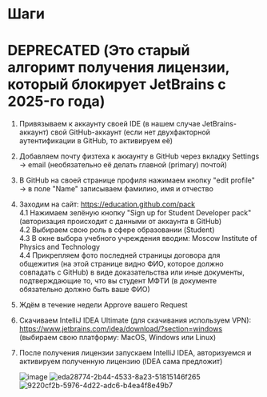 # Шаги

# DEPRECATED (Это старый алгоримт получения лицензии, который блокирует JetBrains c 2025-го года)

1. Привязываем к аккаунту своей IDE (в нашем случае JetBrains-аккаунт) свой GitHub-аккаунт (если нет двухфакторной аутентификации в GitHub, то активируем её)
2. Добавляем почту физтеха к аккаунту в GitHub через вкладку Settings -> email (необязательно её делать главной (primary) почтой)
3. В GitHub на своей странице профиля нажимаем кнопку "edit profile" -> в поле "Name" записываем фамилию, имя и отчество
4. Заходим на сайт: https://education.github.com/pack  
  4.1 Нажимаем зелёную кнопку "Sign up for Student Developer pack" (авторизация происходит с данными от аккаунта в GitHub)  
  4.2 Выбираем свою роль в сфере образовании (Student)  
  4.3 В окне выбора учебного учреждения вводим: Moscow Institute of Physics and Technology  
  4.4 Прикрепляем фото последней страницы договора для общежития (на этой странице видно ФИО, которое должно совпадать с GitHub) в виде доказательства или иные документы, подтверждающие то, что вы студент МФТИ (в документе обязательно должно быть ваше ФИО)
6. Ждём в течение недели Approve вашего Request
7. Скачиваем IntelliJ IDEA Ultimate (для скачивания используем VPN): https://www.jetbrains.com/idea/download/?section=windows (выбираем свою платформу: MacOS, Windows или Linux)
8. После получения лицензии запускаем IntelliJ IDEA, авторизуемся и активируем полученную лицензию (IDEA сама предложит)

 
   ![image](https://github.com/user-attachments/assets/960bbef3-bc95-4a87-b056-6e04efc412fc)
   ![eda28774-2b44-4533-8a23-51815146f265](https://github.com/user-attachments/assets/a18f4e4b-1ac2-4c0c-9386-6a0a97f05f15)
   ![9220cf2b-5976-4d22-adc6-b4ea4f8e49b7](https://github.com/user-attachments/assets/a5453a99-2ec4-49ec-b550-e4a365488d99)
